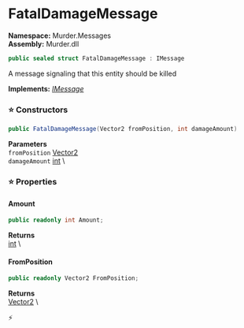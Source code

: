 # FatalDamageMessage

**Namespace:** Murder.Messages \
**Assembly:** Murder.dll

```csharp
public sealed struct FatalDamageMessage : IMessage
```

A message signaling that this entity should be killed

**Implements:** _[IMessage](../..//Bang/Components/IMessage.html)_

### ⭐ Constructors
```csharp
public FatalDamageMessage(Vector2 fromPosition, int damageAmount)
```

**Parameters** \
`fromPosition` [Vector2](../..//Murder/Core/Geometry/Vector2.html) \
`damageAmount` [int](https://learn.microsoft.com/en-us/dotnet/api/System.Int32?view=net-7.0) \

### ⭐ Properties
#### Amount
```csharp
public readonly int Amount;
```

**Returns** \
[int](https://learn.microsoft.com/en-us/dotnet/api/System.Int32?view=net-7.0) \
#### FromPosition
```csharp
public readonly Vector2 FromPosition;
```

**Returns** \
[Vector2](../..//Murder/Core/Geometry/Vector2.html) \


⚡
